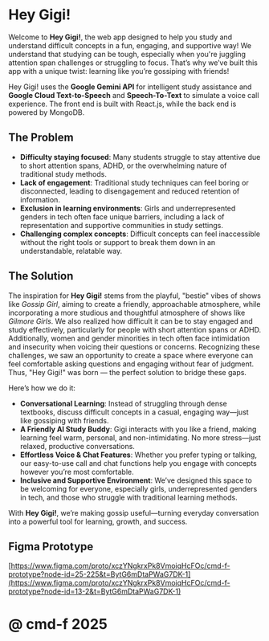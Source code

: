 # Hey Gigi!

Welcome to **Hey Gigi!**, the web app designed to help you study and understand difficult concepts in a fun, engaging, and supportive way! We understand that studying can be tough, especially when you're juggling attention span challenges or struggling to focus. That’s why we’ve built this app with a unique twist: learning like you’re gossiping with friends!

Hey Gigi! uses the **Google Gemini API** for intelligent study assistance and **Google Cloud Text-to-Speech** and **Speech-To-Text** to simulate a voice call experience. The front end is built with React.js, while the back end is powered by MongoDB.

## The Problem
- **Difficulty staying focused**: Many students struggle to stay attentive due to short attention spans, ADHD, or the overwhelming nature of traditional study methods.
- **Lack of engagement**: Traditional study techniques can feel boring or disconnected, leading to disengagement and reduced retention of information.
- **Exclusion in learning environments**: Girls and underrepresented genders in tech often face unique barriers, including a lack of representation and supportive communities in study settings.
- **Challenging complex concepts**: Difficult concepts can feel inaccessible without the right tools or support to break them down in an understandable, relatable way.

## The Solution
The inspiration for **Hey Gigi!** stems from the playful, "bestie" vibes of shows like *Gossip Girl*, aiming to create a friendly, approachable atmosphere, while incorporating a more studious and thoughtful atmosphere of shows like *Gilmore Girls*. We also realized how difficult it can be to stay engaged and study effectively, particularly for people with short attention spans or ADHD. Additionally, women and gender minorities in tech often face intimidation and insecurity when voicing their questions or concerns. Recognizing these challenges, we saw an opportunity to create a space where everyone can feel comfortable asking questions and engaging without fear of judgment. Thus, "Hey Gigi!" was born — the perfect solution to bridge these gaps.

Here’s how we do it:

- **Conversational Learning**: Instead of struggling through dense textbooks, discuss difficult concepts in a casual, engaging way—just like gossiping with friends.
- **A Friendly AI Study Buddy**: Gigi interacts with you like a friend, making learning feel warm, personal, and non-intimidating. No more stress—just relaxed, productive conversations.
- **Effortless Voice & Chat Features**: Whether you prefer typing or talking, our easy-to-use call and chat functions help you engage with concepts however you’re most comfortable.
- **Inclusive and Supportive Environment**: We’ve designed this space to be welcoming for everyone, especially girls, underrepresented genders in tech, and those who struggle with traditional learning methods.

With  **Hey Gigi!**, we’re making gossip useful—turning everyday conversation into a powerful tool for learning, growth, and success.

## Figma Prototype
[https://www.figma.com/proto/xczYNgkrxPk8VmoiqHcFOc/cmd-f-prototype?node-id=25-225&t=BytG6mDtaPWaG7DK-1](https://www.figma.com/proto/xczYNgkrxPk8VmoiqHcFOc/cmd-f-prototype?node-id=13-2&t=BytG6mDtaPWaG7DK-1)

# @ cmd-f 2025
